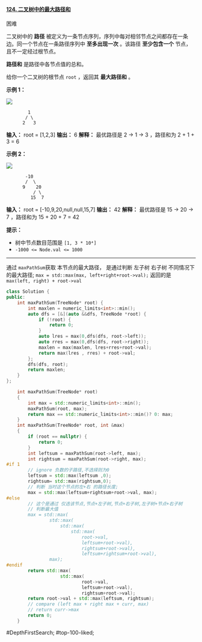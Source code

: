 #### [124. 二叉树中的最大路径和](https://leetcode.cn/problems/binary-tree-maximum-path-sum/)

困难

二叉树中的 **路径** 被定义为一条节点序列，序列中每对相邻节点之间都存在一条边。同一个节点在一条路径序列中 **至多出现一次** 。该路径 **至少包含一个** 节点，且不一定经过根节点。

**路径和** 是路径中各节点值的总和。

给你一个二叉树的根节点 `root` ，返回其 **最大路径和** 。

**示例 1：**

![](https://assets.leetcode.com/uploads/2020/10/13/exx1.jpg)
```
        1
       / \
      2   3
```

**输入：** root = [1,2,3]
**输出：** 6
**解释：** 最优路径是 2 -> 1 -> 3 ，路径和为 2 + 1 + 3 = 6

**示例 2：**

![](https://assets.leetcode.com/uploads/2020/10/13/exx2.jpg)
```
       -10
       /  \
      9    20
          / \
         15  7
```

**输入：** root = [-10,9,20,null,null,15,7]
**输出：** 42
**解释：** 最优路径是 15 -> 20 -> 7 ，路径和为 15 + 20 + 7 = 42

**提示：**

- 树中节点数目范围是 `[1, 3 * 10⁴]`
- `-1000 <= Node.val <= 1000`
---- ----
通过 `maxPathSum`获取 本节点的最大路径，
是通过判断 左子树 右子树 不同情况下 的最大路径;
`max = std::max(max, left+right+root->val);`
返回的是 `max(left, right) + root->val`

```cpp
class Solution {
public:
    int maxPathSum(TreeNode* root) {
        int maxlen = numeric_limits<int>::min();
        auto dfs = [&](auto &&dfs, TreeNode *root) {
            if (!root) {
                return 0;
            }
            auto lres = max(0,dfs(dfs, root->left));
            auto rres = max(0,dfs(dfs, root->right));
            maxlen = max(maxlen, lres+rres+root->val);
            return max(lres , rres) + root->val;
        };
        dfs(dfs, root);
        return maxlen;
    }
};
```

```cpp
    int maxPathSum(TreeNode* root)
    {
        int max = std::numeric_limits<int>::min();
        maxPathSum(root, max);
        return max == std::numeric_limits<int>::min()? 0: max;
    }
    int maxPathSum(TreeNode* root, int &max)
    {
        if (root == nullptr) {
            return 0;
        }
        int leftsum = maxPathSum(root->left, max);
        int rightsum = maxPathSum(root->right, max);
#if 1
        // ignore 负数的子路径,不选择则为0
        leftsum = std::max(leftsum ,0);
        rightsum= std::max(rightsum,0);
        // 判断 当时这个节点的左+右 的路径长度;
        max = std::max(leftsum+rightsum+root->val, max);
#else
        // 这个是通过 仅选该节点,节点+左子树,节点+右子树,左子树+节点+右子树
        // 判断最大值
        max = std::max(
                std::max(
                    std::max(
                        std::max(
                            root->val,
                            leftsum+root->val),
                            rightsum+root->val),
                            leftsum+rightsum+root->val),
                max);
#endif
        return std::max(
                    std::max(
                            root->val,
                            leftsum+root->val),
                            rightsum+root->val);
        return root->val + std::max(leftsum, rightsum);
        // compare (left max + right max + curr, max)
        // return curr->max
        return 0;
    }
```
#DepthFirstSearch; #top-100-liked; 
